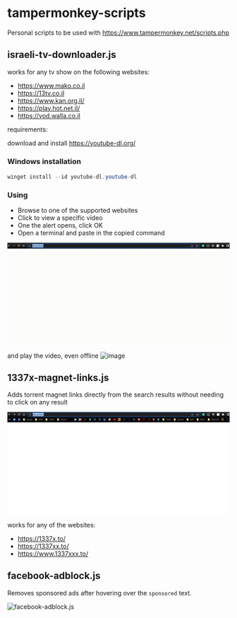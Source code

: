 # tampermonkey-scripts
Personal scripts to be used with https://www.tampermonkey.net/scripts.php

## israeli-tv-downloader.js

works for any tv show on the following websites:
- https://www.mako.co.il
- https://13tv.co.il
- https://www.kan.org.il/
- https://play.hot.net.il/
- https://vod.walla.co.il

requirements:

download and install https://youtube-dl.org/

### Windows installation

```ps1
winget install --id youtube-dl.youtube-dl
```

### Using

- Browse to one of the supported websites
- Click to view a specific video
- One the alert opens, click OK
- Open a terminal and paste in the copied command

![israeli-tv-downloader.js](./israeli-tv-downloader.gif)

and play the video, even offline
![image](https://user-images.githubusercontent.com/9786571/177939175-5bb21c81-09bc-4d39-bb2d-49a6264abee9.png)

## 1337x-magnet-links.js

Adds torrent magnet links directly from the search results without needing to click on any result

![1337x-magnet-links.js](./1337x-magnet-links.gif)

works for any of the websites:
- https://1337x.to/
- https://1337xx.to/
- https://www.1337xxx.to/

## facebook-adblock.js

Removes sponsored ads after hovering over the `sponsored` text.

![facebook-adblock.js](./facebook-adblock.gif)
